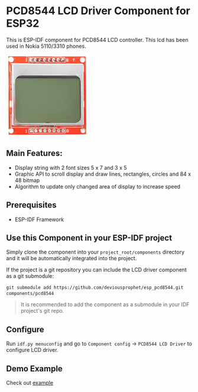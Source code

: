 # PCD8544 LCD Driver Component for ESP32

This is ESP-IDF component for PCD8544 LCD controller. This lcd has been used in Nokia 5110/3310 phones.

![pcd8544_lcd](lcd.jpg)

## Main Features:
- Display string with 2 font sizes 5 x 7 and 3 x 5
- Graphic API to scroll display and draw lines, rectangles, circles and 84 x 48 bitmap
- Algorithm to update only changed area of display to increase speed

## Prerequisites

- ESP-IDF Framework

## Use this Component in your ESP-IDF project

Simply clone the component into your `project_root/components` directory and it will be automatically integrated into the project.

If the project is a git repository you can include the LCD driver component as a git submodule:

```
git submodule add https://github.com/deviousprophet/esp_pcd8544.git components/pcd8544
```

> It is recommended to add the component as a submodule in your IDF project's git repo.

## Configure

Run `idf.py menuconfig` and go to `Component config` -> `PCD8544 LCD Driver` to configure LCD driver.

## Demo Example

Check out [example](./example/)